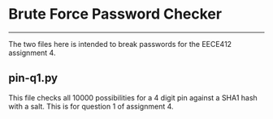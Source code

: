 # Brute Force Password Checker
------------------------------

The two files here is intended to break passwords for the EECE412 assignment 4.

## pin-q1.py

This file checks all 10000 possibilities for a 4 digit pin against a SHA1 hash with a salt. This is for question 1 of assignment 4.

## 
